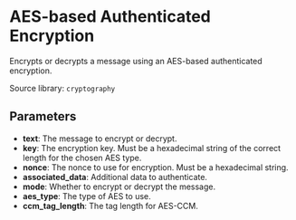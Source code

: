 # AES-based Authenticated Encryption

Encrypts or decrypts a message using an AES-based authenticated encryption.

Source library: `cryptography`

## Parameters

- **text**: The message to encrypt or decrypt.
- **key**: The encryption key. Must be a hexadecimal string of the correct length for the chosen AES type.
- **nonce**: The nonce to use for encryption. Must be a hexadecimal string.
- **associated_data**: Additional data to authenticate.
- **mode**: Whether to encrypt or decrypt the message.
- **aes_type**: The type of AES to use.
- **ccm_tag_length**: The tag length for AES-CCM.